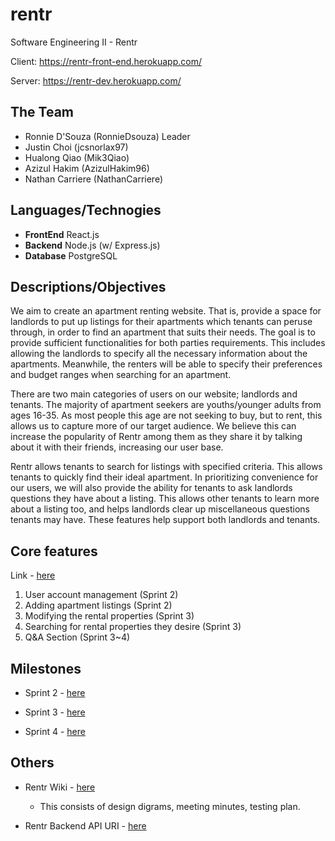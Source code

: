 # rentr

Software Engineering II - Rentr

Client: https://rentr-front-end.herokuapp.com/

Server: https://rentr-dev.herokuapp.com/

## The Team

- Ronnie D'Souza (RonnieDsouza) Leader
- Justin Choi (jcsnorlax97)
- Hualong Qiao (Mik3Qiao)
- Azizul Hakim (AzizulHakim96)
- Nathan Carriere (NathanCarriere)

## Languages/Technogies

- **FrontEnd** React.js
- **Backend** Node.js (w/ Express.js)
- **Database** PostgreSQL

## Descriptions/Objectives

We aim to create an apartment renting website. That is, provide a space for landlords to put up listings for their apartments which tenants can peruse through, in order to find an apartment that suits their needs. The goal is to provide sufficient functionalities for both parties requirements. This includes allowing the landlords to specify all the necessary information about the apartments. Meanwhile, the renters will be able to specify their preferences and budget ranges when searching for an apartment.

There are two main categories of users on our website; landlords and tenants. The majority of apartment seekers are youths/younger adults from ages 16-35. As most people this age are not seeking to buy, but to rent, this allows us to capture more of our target audience. We believe this can increase the popularity of Rentr among them as they share it by talking about it with their friends, increasing our user base.

Rentr allows tenants to search for listings with specified criteria. This allows tenants to quickly find their ideal apartment. In prioritizing convenience for our users, we will also provide the ability for tenants to ask landlords questions they have about a listing. This allows other tenants to learn more about a listing too, and helps landlords clear up miscellaneous questions tenants may have. These features help support both landlords and tenants.

## Core features

Link - [here](https://github.com/jcsnorlax97/rentr/blob/master/Documentation/CORE_FEATURES.md)

1. User account management (Sprint 2)
2. Adding apartment listings (Sprint 2)
3. Modifying the rental properties (Sprint 3)
4. Searching for rental properties they desire (Sprint 3)
5. Q&A Section (Sprint 3~4)

## Milestones

- Sprint 2 - [here](https://github.com/jcsnorlax97/rentr/milestone/3)

- Sprint 3 - [here](https://github.com/jcsnorlax97/rentr/milestone/4)

- Sprint 4 - [here](https://github.com/jcsnorlax97/rentr/milestone/5)

## Others

- Rentr Wiki - [here](https://github.com/jcsnorlax97/rentr/wiki)

  - This consists of design digrams, meeting minutes, testing plan.

- Rentr Backend API URI - [here](https://github.com/jcsnorlax97/rentr/tree/master/server)

